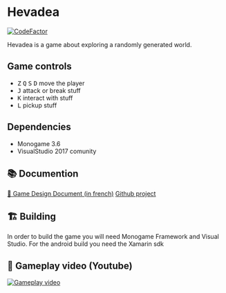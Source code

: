 # Hevadea
 [![CodeFactor](https://www.codefactor.io/repository/github/maker-dev/hevadea/badge)](https://www.codefactor.io/repository/github/maker-dev/hevadea)

Hevadea is a game about exploring a randomly generated world.

## Game controls
- <kbd>Z</kbd> <kbd>Q</kbd> <kbd>S</kbd> <kbd>D</kbd> move the player
- <kbd>J</kbd> attack or break stuff
- <kbd>K</kbd> interact with stuff
- <kbd>L</kbd> pickup stuff

## Dependencies
- Monogame 3.6
- VisualStudio 2017 comunity

## 📚 Documention
[ 📄 Game Design Document (in french)](https://docs.google.com/document/d/1a-7pf5IIj8i8s3LC20r9nDJ5T9dojEbzpcnJsYDWQtE/edit?usp=sharing)
[ Github project](https://github.com/maker-dev/hevadea/projects/1)
## 🏗 Building
In order to build the game you will need Monogame Framework and Visual Studio.
For the android build you need the Xamarin sdk

## 🎥 Gameplay video (Youtube)
[![Gameplay video](https://img.youtube.com/vi/AEcKnsdvZEs/0.jpg)](https://www.youtube.com/watch?v=AEcKnsdvZEs)
